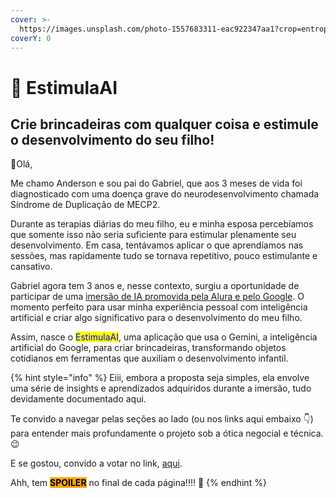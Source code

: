 ```yaml
---
cover: >-
  https://images.unsplash.com/photo-1557683311-eac922347aa1?crop=entropy&cs=srgb&fm=jpg&ixid=M3wxOTcwMjR8MHwxfHNlYXJjaHwyfHxncmFkaWVudCUyMGJsdWV8ZW58MHx8fHwxNzE1Mjc3MDg0fDA&ixlib=rb-4.0.3&q=85
coverY: 0
---
```


# 💙 EstimulaAI

## Crie brincadeiras com qualquer coisa e estimule o desenvolvimento do seu filho!

👋Olá,&#x20;

Me chamo Anderson e sou pai do Gabriel, que aos 3 meses de vida foi diagnosticado com uma doença grave do neurodesenvolvimento chamada Síndrome de Duplicação de MECP2.

Durante as terapias diárias do meu filho, eu e minha esposa percebíamos que somente isso não seria suficiente para estimular plenamente seu desenvolvimento. Em casa, tentávamos aplicar o que aprendíamos nas sessões, mas rapidamente tudo se tornava repetitivo, pouco estimulante e cansativo.

Gabriel agora tem 3 anos e, nesse contexto, surgiu a oportunidade de participar de uma [imersão de IA promovida pela Alura e pelo Google](https://www.alura.com.br/imersao-ia-google-gemini). O momento perfeito para usar minha experiência pessoal com inteligência artificial e criar algo significativo para o desenvolvimento do meu filho.

Assim, nasce o <mark style="color:blue;">EstimulaAI</mark>, uma aplicação que usa o Gemini, a inteligência artificial do Google, para criar brincadeiras, transformando objetos cotidianos em ferramentas que auxiliam o desenvolvimento infantil.

{% hint style="info" %}
Eiii, embora a proposta seja simples, ela envolve uma série de insights e aprendizados adquiridos durante a imersão, tudo devidamente documentado aqui.&#x20;

Te convido a navegar pelas seções ao lado (ou nos links aqui embaixo 👇) para entender mais profundamente o projeto sob a ótica negocial e técnica. 😉

E se gostou, convido a votar no link, [aqui](https://discord.com/channels/1228404913705451612/1228406162618060913/1238448664352133151).

Ahh, tem <mark style="background-color:orange;">**SPOILER**</mark> no final de cada página!!!! 👀
{% endhint %}

